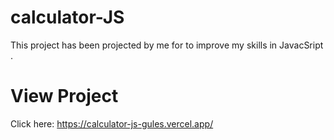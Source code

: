 # calculator-JS
This project has been projected by me for to improve my skills in JavacSript .

# View Project
Click here: https://calculator-js-gules.vercel.app/

